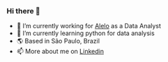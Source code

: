 ### Hi there 👋

- 🔭 I’m currently working for [Alelo](https://www.alelo.com.br/) as a Data Analyst
- 🌱 I’m currently learning python for data analysis
- 🌎 Based in São Paulo, Brazil
- 📫 More about me on [Linkedin](https://www.linkedin.com/in/ynaraoliveira/)
